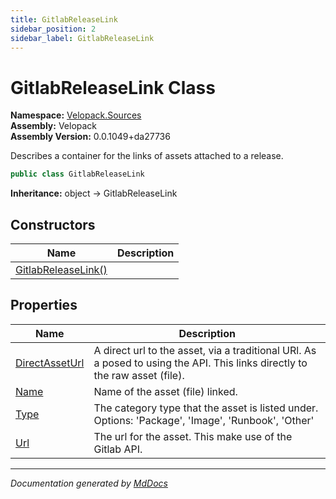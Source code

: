 ```yaml
---
title: GitlabReleaseLink
sidebar_position: 2
sidebar_label: GitlabReleaseLink
---
```

<!--  
  <auto-generated>   
    The contents of this file were generated by a tool.  
    Changes to this file may be list if the file is regenerated  
  </auto-generated>   
-->

# GitlabReleaseLink Class

**Namespace:** [Velopack.Sources](../index.md)  
**Assembly:** Velopack  
**Assembly Version:** 0.0.1049+da27736

Describes a container for the links of assets attached to a release.

```csharp
public class GitlabReleaseLink
```

**Inheritance:** object → GitlabReleaseLink

## Constructors

| Name                                         | Description |
| -------------------------------------------- | ----------- |
| [GitlabReleaseLink()](constructors/index.md) |             |

## Properties

| Name                                           | Description                                                                                                                  |
| ---------------------------------------------- | ---------------------------------------------------------------------------------------------------------------------------- |
| [DirectAssetUrl](properties/DirectAssetUrl.md) | A direct url to the asset, via a traditional URl.  As a posed to using the API. This links directly to the raw asset (file). |
| [Name](properties/Name.md)                     | Name of the asset (file) linked.                                                                                             |
| [Type](properties/Type.md)                     | The category type that the asset is listed under. Options: 'Package', 'Image', 'Runbook', 'Other'                            |
| [Url](properties/Url.md)                       | The url for the asset. This make use of the Gitlab API.                                                                      |

___

*Documentation generated by [MdDocs](https://github.com/ap0llo/mddocs)*
